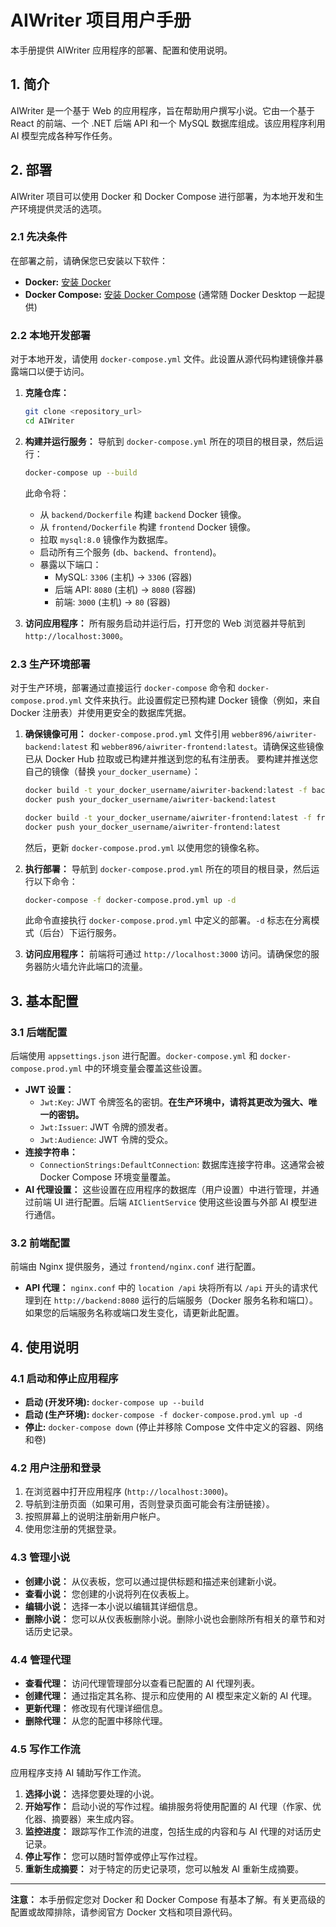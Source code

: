 # AIWriter 项目用户手册

本手册提供 AIWriter 应用程序的部署、配置和使用说明。

## 1. 简介

AIWriter 是一个基于 Web 的应用程序，旨在帮助用户撰写小说。它由一个基于 React 的前端、一个 .NET 后端 API 和一个 MySQL 数据库组成。该应用程序利用 AI 模型完成各种写作任务。

## 2. 部署

AIWriter 项目可以使用 Docker 和 Docker Compose 进行部署，为本地开发和生产环境提供灵活的选项。

### 2.1 先决条件

在部署之前，请确保您已安装以下软件：
*   **Docker:** [安装 Docker](https://docs.docker.com/get-docker/)
*   **Docker Compose:** [安装 Docker Compose](https://docs.docker.com/compose/install/) (通常随 Docker Desktop 一起提供)

### 2.2 本地开发部署

对于本地开发，请使用 `docker-compose.yml` 文件。此设置从源代码构建镜像并暴露端口以便于访问。

1.  **克隆仓库：**
    ```bash
    git clone <repository_url>
    cd AIWriter
    ```
2.  **构建并运行服务：**
    导航到 `docker-compose.yml` 所在的项目的根目录，然后运行：
    ```bash
    docker-compose up --build
    ```
    此命令将：
    *   从 `backend/Dockerfile` 构建 `backend` Docker 镜像。
    *   从 `frontend/Dockerfile` 构建 `frontend` Docker 镜像。
    *   拉取 `mysql:8.0` 镜像作为数据库。
    *   启动所有三个服务 (`db`、`backend`、`frontend`)。
    *   暴露以下端口：
        *   MySQL: `3306` (主机) -> `3306` (容器)
        *   后端 API: `8080` (主机) -> `8080` (容器)
        *   前端: `3000` (主机) -> `80` (容器)

3.  **访问应用程序：**
    所有服务启动并运行后，打开您的 Web 浏览器并导航到 `http://localhost:3000`。

### 2.3 生产环境部署

对于生产环境，部署通过直接运行 `docker-compose` 命令和 `docker-compose.prod.yml` 文件来执行。此设置假定已预构建 Docker 镜像（例如，来自 Docker 注册表）并使用更安全的数据库凭据。

1.  **确保镜像可用：**
    `docker-compose.prod.yml` 文件引用 `webber896/aiwriter-backend:latest` 和 `webber896/aiwriter-frontend:latest`。请确保这些镜像已从 Docker Hub 拉取或已构建并推送到您的私有注册表。
    要构建并推送您自己的镜像（替换 `your_docker_username`）：
    ```bash
    docker build -t your_docker_username/aiwriter-backend:latest -f backend/Dockerfile .
    docker push your_docker_username/aiwriter-backend:latest

    docker build -t your_docker_username/aiwriter-frontend:latest -f frontend/Dockerfile .
    docker push your_docker_username/aiwriter-frontend:latest
    ```
    然后，更新 `docker-compose.prod.yml` 以使用您的镜像名称。

2.  **执行部署：**
    导航到 `docker-compose.prod.yml` 所在的项目的根目录，然后运行以下命令：
    ```bash
    docker-compose -f docker-compose.prod.yml up -d
    ```
    此命令直接执行 `docker-compose.prod.yml` 中定义的部署。`-d` 标志在分离模式（后台）下运行服务。

3.  **访问应用程序：**
    前端将可通过 `http://localhost:3000` 访问。请确保您的服务器防火墙允许此端口的流量。

## 3. 基本配置

### 3.1 后端配置

后端使用 `appsettings.json` 进行配置。`docker-compose.yml` 和 `docker-compose.prod.yml` 中的环境变量会覆盖这些设置。

*   **JWT 设置：**
    *   `Jwt:Key`: JWT 令牌签名的密钥。**在生产环境中，请将其更改为强大、唯一的密钥。**
    *   `Jwt:Issuer`: JWT 令牌的颁发者。
    *   `Jwt:Audience`: JWT 令牌的受众。
*   **连接字符串：**
    *   `ConnectionStrings:DefaultConnection`: 数据库连接字符串。这通常会被 Docker Compose 环境变量覆盖。
*   **AI 代理设置：**
    这些设置在应用程序的数据库（用户设置）中进行管理，并通过前端 UI 进行配置。后端 `AIClientService` 使用这些设置与外部 AI 模型进行通信。

### 3.2 前端配置

前端由 Nginx 提供服务，通过 `frontend/nginx.conf` 进行配置。

*   **API 代理：**
    `nginx.conf` 中的 `location /api` 块将所有以 `/api` 开头的请求代理到在 `http://backend:8080` 运行的后端服务（Docker 服务名称和端口）。如果您的后端服务名称或端口发生变化，请更新此配置。

## 4. 使用说明

### 4.1 启动和停止应用程序

*   **启动 (开发环境):** `docker-compose up --build`
*   **启动 (生产环境):** `docker-compose -f docker-compose.prod.yml up -d`
*   **停止:** `docker-compose down` (停止并移除 Compose 文件中定义的容器、网络和卷)

### 4.2 用户注册和登录

1.  在浏览器中打开应用程序 (`http://localhost:3000`)。
2.  导航到注册页面（如果可用，否则登录页面可能会有注册链接）。
3.  按照屏幕上的说明注册新用户帐户。
4.  使用您注册的凭据登录。

### 4.3 管理小说

*   **创建小说：** 从仪表板，您可以通过提供标题和描述来创建新小说。
*   **查看小说：** 您创建的小说将列在仪表板上。
*   **编辑小说：** 选择一本小说以编辑其详细信息。
*   **删除小说：** 您可以从仪表板删除小说。删除小说也会删除所有相关的章节和对话历史记录。

### 4.4 管理代理

*   **查看代理：** 访问代理管理部分以查看已配置的 AI 代理列表。
*   **创建代理：** 通过指定其名称、提示和应使用的 AI 模型来定义新的 AI 代理。
*   **更新代理：** 修改现有代理详细信息。
*   **删除代理：** 从您的配置中移除代理。

### 4.5 写作工作流

应用程序支持 AI 辅助写作工作流。

1.  **选择小说：** 选择您要处理的小说。
2.  **开始写作：** 启动小说的写作过程。编排服务将使用配置的 AI 代理（作家、优化器、摘要器）来生成内容。
3.  **监控进度：** 跟踪写作工作流的进度，包括生成的内容和与 AI 代理的对话历史记录。
4.  **停止写作：** 您可以随时暂停或停止写作过程。
5.  **重新生成摘要：** 对于特定的历史记录项，您可以触发 AI 重新生成摘要。

---
**注意：** 本手册假定您对 Docker 和 Docker Compose 有基本了解。有关更高级的配置或故障排除，请参阅官方 Docker 文档和项目源代码。
